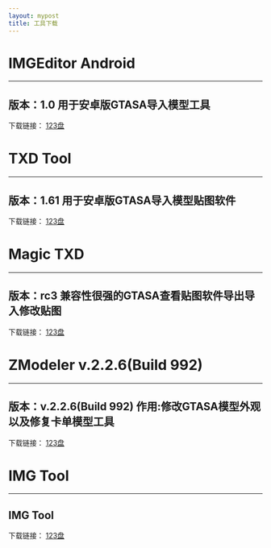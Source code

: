 ```yaml
---
layout: mypost
title: 工具下载
---
```

# IMGEditor Android

-------
版本：1.0
用于安卓版GTASA导入模型工具
-----

下载链接：
[123盘](https://www.123pan.com/s/B2GqVv-286wd.html)

# TXD Tool

-----
版本：1.61
用于安卓版GTASA导入模型贴图软件
-----

下载链接：
[123盘](https://www.123pan.com/s/B2GqVv-s86wd.html)

# Magic TXD

---
版本：rc3
兼容性很强的GTASA查看贴图软件导出导入修改贴图
---

下载链接：
[123盘](https://www.123pan.com/s/B2GqVv-D86wd.html)

# ZModeler v.2.2.6(Build 992)

---
版本：v.2.2.6(Build 992)
作用:修改GTASA模型外观以及修复卡单模型工具
----

下载链接：
[123盘](https://www.123pan.com/s/B2GqVv-O86wd.html)

# IMG Tool

---
IMG Tool
---

下载链接：
[123盘](https://www.123pan.com/s/B2GqVv-R86wd.html)

# 